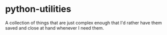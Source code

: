 # python-utilities
A collection of things that are just complex enough that I'd rather have them saved and close at hand whenever I need them.
